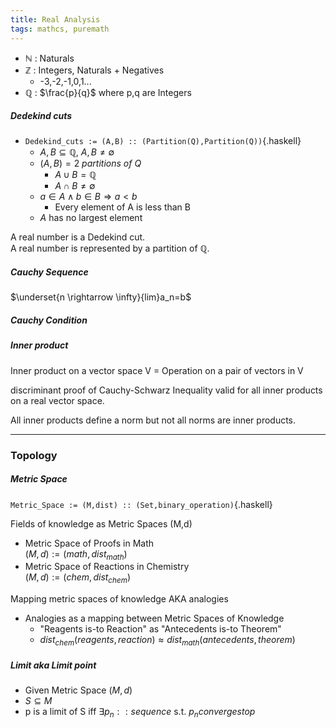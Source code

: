 ```yaml
---
title: Real Analysis
tags: mathcs, puremath
---
```


* $\mathbb{N}$ : Naturals
* $\mathbb{Z}$ : Integers, Naturals + Negatives 
  * -3,-2,-1,0,1...
* $\mathbb{Q}$ : $\frac{p}{q}$ where p,q are Integers

##### Dedekind cuts

* `Dedekind_cuts := (A,B) :: (Partition(Q),Partition(Q))`{.haskell}
  * $A,B \subseteq \mathbb{Q},\ A,B \neq \emptyset$
  * $(A,B) = 2\ partitions\ of\ Q$ 
    * $A \cup B = \mathbb{Q}$
    * $A \cap B \neq \emptyset$
  * $a \in A \land b \in B \Rightarrow a \lt b$
    * Every element of A is less than B
  * $A$ has no largest element

A real number is a Dedekind cut.  
A real number is represented by a partition of $\mathbb{Q}$.


##### Cauchy Sequence

$\underset{n \rightarrow \infty}{lim}a_n=b$


##### Cauchy Condition



##### Inner product

Inner product on a vector space V = Operation on a pair of vectors in V

discriminant proof of Cauchy-Schwarz Inequality valid for all inner products on a real vector space.

All inner products define a norm but not all norms are inner products.

---

### Topology

##### Metric Space

`Metric_Space := (M,dist) :: (Set,binary_operation)`{.haskell}


Fields of knowledge as Metric Spaces (M,d)

* Metric Space of Proofs in Math  
$(M,d) := (math,dist_{math})$
* Metric Space of Reactions in Chemistry  
$(M,d) := (chem,dist_{chem})$

Mapping metric spaces of knowledge AKA analogies  

* Analogies as a mapping between Metric Spaces of Knowledge
  * "Reagents is-to Reaction" as "Antecedents is-to Theorem"
  * $dist_{chem}(reagents,reaction) \approx dist_{math}(antecedents,theorem)$

    

##### Limit aka Limit point

* Given Metric Space $(M,d)$
* $S \subseteq M$
* p is a limit of S iff $\exists p_n :: sequence$ s.t. $p_n converges to p$
    